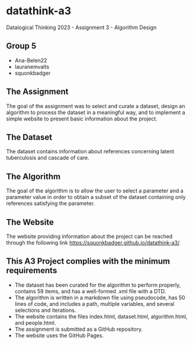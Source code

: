 # datathink-a3
Datalogical Thinking 2023 - Assignment 3 - Algorithm Design

## Group 5
- Ana-Belen22
- lauranemvalts
- squonkbadger

## The Assignment
The goal of the assignment was to select and curate a dataset, design an algorithm to process the dataset in a meaningful way, and to implement a simple website to present basic information about the project.

## The Dataset
The dataset contains information about references concerning latent tuberculosis and cascade of care.

## The Algorithm
The goal of the algorithm is to allow the user to select a parameter and a parameter value in order to obtain a subset of the dataset containing only references satisfying the parameter.

## The Website
The website providing information about the project can be reached through the following link <https://squonkbadger.github.io/datathink-a3/>

## This A3 Project complies with the minimum requirements
- The dataset has been curated for the algorithm to perform properly, contains 59 items, and has a well-formed .xml file with a DTD.
- The algorithm is written in a markdown file using pseudocode, has 50 lines of code, and includes a path, multiple variables, and several selections and iterations.
- The website contains the files index.html, dataset.html, algorithm.html, and people.html.
- The assignment is submitted as a GitHub repository.
- The website uses the GitHub Pages.
